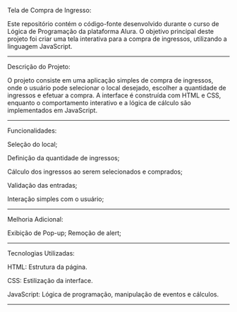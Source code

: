 Tela de Compra de Ingresso:

Este repositório contém o código-fonte desenvolvido durante o curso de Lógica de Programação da plataforma Alura. O objetivo principal deste projeto foi criar uma tela interativa para a compra de ingressos, utilizando a linguagem JavaScript.

--------------------------------------------------------------------------------------------------------------------------------------------------------------------------------------------------------------------------------------------------------
Descrição do Projeto:

O projeto consiste em uma aplicação simples de compra de ingressos, onde o usuário pode selecionar o local desejado, escolher a quantidade de ingressos e efetuar a compra. 
A interface é construída com HTML e CSS, enquanto o comportamento interativo e a lógica de cálculo são implementados em JavaScript.

--------------------------------------------------------------------------------------------------------------------------------------------------------------------------------------------------------------------------------------------------------
Funcionalidades:

Seleção do local;

Definição da quantidade de ingressos;

Cálculo dos ingressos ao serem selecionados e comprados;

Validação das entradas;

Interação simples com o usuário;

--------------------------------------------------------------------------------------------------------------------------------------------------------------------------------------------------------------------------------------------------------
Melhoria Adicional:

Exibição de Pop-up;
Remoção de alert;

--------------------------------------------------------------------------------------------------------------------------------------------------------------------------------------------------------------------------------------------------------
Tecnologias Utilizadas:

HTML: Estrutura da página.

CSS: Estilização da interface.

JavaScript: Lógica de programação, manipulação de eventos e cálculos.

--------------------------------------------------------------------------------------------------------------------------------------------------------------------------------------------------------------------------------------------------------
